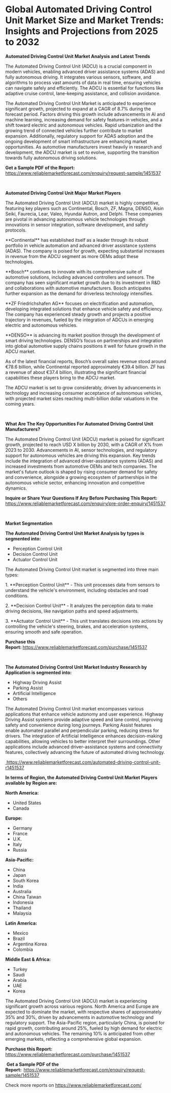 <p><h1>Global Automated Driving Control Unit Market Size and Market Trends: Insights and Projections from 2025 to 2032</h1></p><p><strong>Automated Driving Control Unit Market Analysis and Latest Trends</strong></p>
<p><p>The Automated Driving Control Unit (ADCU) is a crucial component in modern vehicles, enabling advanced driver assistance systems (ADAS) and fully autonomous driving. It integrates various sensors, software, and algorithms to process vast amounts of data in real time, ensuring vehicles can navigate safely and efficiently. The ADCU is essential for functions like adaptive cruise control, lane-keeping assistance, and collision avoidance.</p><p>The Automated Driving Control Unit Market is anticipated to experience significant growth, projected to expand at a CAGR of 8.7% during the forecast period. Factors driving this growth include advancements in AI and machine learning, increasing demand for safety features in vehicles, and a shift toward electric and autonomous vehicles. Rapid urbanization and the growing trend of connected vehicles further contribute to market expansion. Additionally, regulatory support for ADAS adoption and the ongoing development of smart infrastructure are enhancing market opportunities. As automotive manufacturers invest heavily in research and development, the ADCU market is set to evolve, supporting the transition towards fully autonomous driving solutions.</p></p>
<p><strong>Get a Sample PDF of the Report:&nbsp;</strong> <a href="https://www.reliablemarketforecast.com/enquiry/request-sample/1451537?utm_campaign=3194&utm_medium=2&utm_source=Github&utm_content=ia&utm_term=06042025&utm_id=automated-driving-control-unit">https://www.reliablemarketforecast.com/enquiry/request-sample/1451537</a></p>
<p>&nbsp;</p>
<p><strong>Automated Driving Control Unit Major Market Players</strong></p>
<p><p>The Automated Driving Control Unit (ADCU) market is highly competitive, featuring key players such as Continental, Bosch, ZF, Magna, DENSO, Aisin Seiki, Faurecia, Lear, Valeo, Hyundai Autron, and Delphi. These companies are pivotal in advancing autonomous vehicle technologies through innovations in sensor integration, software development, and safety protocols.</p><p>**Continental** has established itself as a leader through its robust portfolio in vehicle automation and advanced driver assistance systems (ADAS). The company is poised for growth, expecting substantial increases in revenue from the ADCU segment as more OEMs adopt these technologies.</p><p>**Bosch** continues to innovate with its comprehensive suite of automotive solutions, including advanced controllers and sensors. The company has seen significant market growth due to its investment in R&D and collaborations with automotive manufacturers. Bosch anticipates further expansion as the demand for driverless technology intensifies.</p><p>**ZF Friedrichshafen AG** focuses on electrification and automation, developing integrated solutions that enhance vehicle safety and efficiency. The company has experienced steady growth and projects a positive trajectory in revenues, fueled by the integration of ADCUs in emerging electric and autonomous vehicles.</p><p>**DENSO** is advancing its market position through the development of smart driving technologies. DENSO’s focus on partnerships and integration into global automotive supply chains positions it well for future growth in the ADCU market.</p><p>As of the latest financial reports, Bosch’s overall sales revenue stood around €78.6 billion, while Continental reported approximately €39.4 billion. ZF has a revenue of about €37.4 billion, illustrating the significant financial capabilities these players bring to the ADCU market. </p><p>The ADCU market is set to grow considerably, driven by advancements in technology and increasing consumer acceptance of autonomous vehicles, with projected market sizes reaching multi-billion dollar valuations in the coming years.</p></p>
<p>&nbsp;</p>
<p><strong>What Are The Key Opportunities For Automated Driving Control Unit Manufacturers?</strong></p>
<p><p>The Automated Driving Control Unit (ADCU) market is poised for significant growth, projected to reach USD X billion by 2030, with a CAGR of X% from 2023 to 2030. Advancements in AI, sensor technologies, and regulatory support for autonomous vehicles are driving this expansion. Key trends include the integration of advanced driver-assistance systems (ADAS) and increased investments from automotive OEMs and tech companies. The market's future outlook is shaped by rising consumer demand for safety and convenience, alongside a growing ecosystem of partnerships in the autonomous vehicle sector, enhancing innovation and competitive dynamics.</p></p>
<p><strong>Inquire or Share Your Questions If Any Before Purchasing This Report:</strong> <a href="https://www.reliablemarketforecast.com/enquiry/pre-order-enquiry/1451537?utm_campaign=3194&utm_medium=2&utm_source=Github&utm_content=ia&utm_term=06042025&utm_id=automated-driving-control-unit">https://www.reliablemarketforecast.com/enquiry/pre-order-enquiry/1451537</a></p>
<p>&nbsp;</p>
<p><strong>Market Segmentation</strong></p>
<p><strong>The Automated Driving Control Unit Market Analysis by types is segmented into:</strong></p>
<p><ul><li>Perception Control Unit</li><li>Decision Control Unit</li><li>Actuator Control Unit</li></ul></p>
<p><p>The Automated Driving Control Unit market is segmented into three main types: </p><p>1. **Perception Control Unit** - This unit processes data from sensors to understand the vehicle's environment, including obstacles and road conditions. </p><p>   </p><p>2. **Decision Control Unit** - It analyzes the perception data to make driving decisions, like navigation paths and speed adjustments. </p><p>3. **Actuator Control Unit** - This unit translates decisions into actions by controlling the vehicle's steering, brakes, and acceleration systems, ensuring smooth and safe operation.</p></p>
<p><strong>Purchase this Report:&nbsp;</strong><a href="https://www.reliablemarketforecast.com/purchase/1451537?utm_campaign=3194&utm_medium=2&utm_source=Github&utm_content=ia&utm_term=06042025&utm_id=automated-driving-control-unit">https://www.reliablemarketforecast.com/purchase/1451537</a></p>
<p>&nbsp;</p>
<p><strong>The Automated Driving Control Unit Market Industry Research by Application is segmented into:</strong></p>
<p><ul><li>Highway Driving Assist</li><li>Parking Assist</li><li>Artificial Intelligence</li><li>Others</li></ul></p>
<p><p>The Automated Driving Control Unit market encompasses various applications that enhance vehicle autonomy and user experience. Highway Driving Assist systems provide adaptive speed and lane control, improving safety and convenience during long journeys. Parking Assist features enable automated parallel and perpendicular parking, reducing stress for drivers. The integration of Artificial Intelligence enhances decision-making capabilities, allowing vehicles to better interpret their surroundings. Other applications include advanced driver-assistance systems and connectivity features, collectively advancing the future of automated driving technology.</p></p>
<p><a href="https://www.reliablemarketforecast.com/automated-driving-control-unit-r1451537?utm_campaign=3194&utm_medium=2&utm_source=Github&utm_content=ia&utm_term=06042025&utm_id=automated-driving-control-unit">&nbsp;https://www.reliablemarketforecast.com/automated-driving-control-unit-r1451537</a></p>
<p><strong>In terms of Region, the Automated Driving Control Unit Market Players available by Region are:</strong></p>
<p>
    <p> <strong> North America: </strong>
        <ul>
            <li>United States</li>
            <li>Canada</li>
        </ul>
        </p> 
    <p> <strong> Europe: </strong>
        <ul>
            <li>Germany</li>
            <li>France</li>
            <li>U.K.</li>
            <li>Italy</li>
            <li>Russia</li>
        </ul>
        </p> 
    <p> <strong> Asia-Pacific: </strong>
        <ul>
            <li>China</li>
            <li>Japan</li>
            <li>South Korea</li>
            <li>India</li>
            <li>Australia</li>
            <li>China Taiwan</li>
            <li>Indonesia</li>
            <li>Thailand</li>
            <li>Malaysia</li>
        </ul>
        </p> 
    <p> <strong> Latin America: </strong>
        <ul>
            <li>Mexico</li>
            <li>Brazil</li>
            <li>Argentina Korea</li>
            <li>Colombia</li>
        </ul>
        </p> 
    <p> <strong> Middle East & Africa: </strong>
        <ul>
            <li>Turkey</li>
            <li>Saudi</li>
            <li>Arabia</li>
            <li>UAE</li>
            <li>Korea</li>
        </ul>
    </p>
    </p>
<p><p>The Automated Driving Control Unit (ADCU) market is experiencing significant growth across various regions. North America and Europe are expected to dominate the market, with respective shares of approximately 35% and 30%, driven by advancements in automotive technology and regulatory support. The Asia-Pacific region, particularly China, is poised for rapid growth, contributing around 25%, fueled by high demand for electric and autonomous vehicles. The remaining 10% is anticipated from other emerging markets, reflecting a comprehensive global expansion.</p></p>
<p><strong>Purchase this Report: </strong><a href="https://www.reliablemarketforecast.com/purchase/1451537?utm_campaign=3194&utm_medium=2&utm_source=Github&utm_content=ia&utm_term=06042025&utm_id=automated-driving-control-unit">https://www.reliablemarketforecast.com/purchase/1451537</a></p>
<p>&nbsp;<strong>Get a Sample PDF of the Report:&nbsp;&nbsp;</strong><a href="https://www.reliablemarketforecast.com/enquiry/request-sample/1451537?utm_campaign=3194&utm_medium=2&utm_source=Github&utm_content=ia&utm_term=06042025&utm_id=automated-driving-control-unit">https://www.reliablemarketforecast.com/enquiry/request-sample/1451537</a></p>
<p><strong></strong></p>
<p>Check more reports on <a href="https://www.reliablemarketforecast.com/?utm_campaign=3194&utm_medium=2&utm_source=Github&utm_content=ia&utm_term=06042025&utm_id=automated-driving-control-unit">https://www.reliablemarketforecast.com/</a></p>